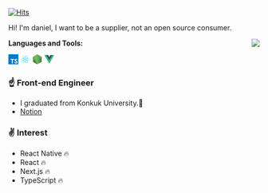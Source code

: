 <div>
  
[![Hits](https://hits.seeyoufarm.com/api/count/incr/badge.svg?url=https%3A%2F%2Fgithub.com%2FJinleeJeong)](https://hits.seeyoufarm.com) 

</div>



Hi! I'm daniel, I want to be a supplier, not an open source consumer.

**Languages and Tools:**
<a href="https://github.com/anuraghazra/github-readme-stats"><img align="right" src="https://github-readme-stats.vercel.app/api?username=JinleeJeong&count_private=true&show_icons=true&theme=dracula" /></a>

<code><img height="20" src="https://raw.githubusercontent.com/github/explore/80688e429a7d4ef2fca1e82350fe8e3517d3494d/topics/typescript/typescript.png"></code>
<code><img height="20" src="https://raw.githubusercontent.com/github/explore/80688e429a7d4ef2fca1e82350fe8e3517d3494d/topics/react-native/react-native.png"></code>
<code><img height="20" src="https://raw.githubusercontent.com/github/explore/80688e429a7d4ef2fca1e82350fe8e3517d3494d/topics/nodejs/nodejs.png"></code>
<code><img height="20" src="https://raw.githubusercontent.com/github/explore/80688e429a7d4ef2fca1e82350fe8e3517d3494d/topics/vue/vue.png"></code>



### ☝️ Front-end Engineer

- I graduated from Konkuk University.🏤
- [Notion](https://jinlee-dev.notion.site/f3426bba01524c24a88b462453769176)


### ✌️ Interest
- React Native 🔥
- React 🔥
- Next.js 🔥
- TypeScript 🔥

